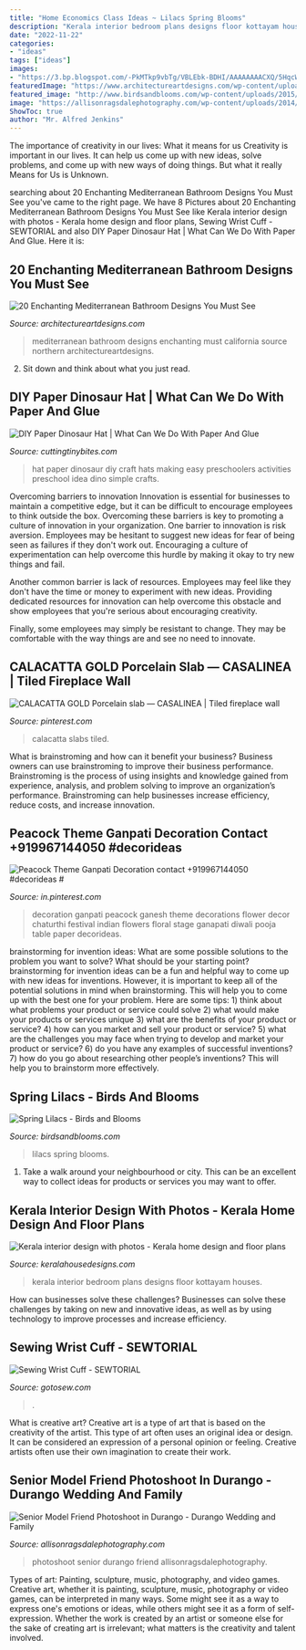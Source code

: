 ```yaml
---
title: "Home Economics Class Ideas ~ Lilacs Spring Blooms"
description: "Kerala interior bedroom plans designs floor kottayam houses"
date: "2022-11-22"
categories:
- "ideas"
tags: ["ideas"]
images:
- "https://3.bp.blogspot.com/-PkMTkp9vbTg/VBLEbk-BDHI/AAAAAAAACXQ/5HqcWYg95FM/s1600/DinosaurHat9.jpg"
featuredImage: "https://www.architectureartdesigns.com/wp-content/uploads/2016/07/20-Enchanting-Mediterranean-Bathroom-Designs-You-Must-See-14.jpg"
featured_image: "http://www.birdsandblooms.com/wp-content/uploads/2015/07/lilac11.jpg"
image: "https://allisonragsdalephotography.com/wp-content/uploads/2014/08/allisonragsdalephotography-9252.jpg"
ShowToc: true
author: "Mr. Alfred Jenkins"
---
```



The importance of creativity in our lives: What it means for us
Creativity is important in our lives. It can help us come up with new ideas, solve problems, and come up with new ways of doing things. But what it really Means for Us is Unknown.

	

		
searching about 20 Enchanting Mediterranean Bathroom Designs You Must See you've came to the right page. We have 8 Pictures about 20 Enchanting Mediterranean Bathroom Designs You Must See like Kerala interior design with photos - Kerala home design and floor plans, Sewing Wrist Cuff - SEWTORIAL and also DIY Paper Dinosaur Hat | What Can We Do With Paper And Glue. Here it is:
		
    
## 20 Enchanting Mediterranean Bathroom Designs You Must See

<img loading=lazy src="https://www.architectureartdesigns.com/wp-content/uploads/2016/07/20-Enchanting-Mediterranean-Bathroom-Designs-You-Must-See-14.jpg" onerror="this.onerror=null;this.src='https://tse2.mm.bing.net/th?id=OIP.XAVTTLKZuzZhrhT2mbjo3wHaE7&amp;pid=15.1';" alt="20 Enchanting Mediterranean Bathroom Designs You Must See">

_Source: architectureartdesigns.com_

>mediterranean bathroom designs enchanting must california source northern architectureartdesigns. 

	

2. Sit down and think about what you just read.

    
## DIY Paper Dinosaur Hat | What Can We Do With Paper And Glue

<img loading=lazy src="https://3.bp.blogspot.com/-PkMTkp9vbTg/VBLEbk-BDHI/AAAAAAAACXQ/5HqcWYg95FM/s1600/DinosaurHat9.jpg" onerror="this.onerror=null;this.src='https://tse4.mm.bing.net/th?id=OIP.0JHCWVsD2hxd5es9IV7fWwAAAA&amp;pid=15.1';" alt="DIY Paper Dinosaur Hat | What Can We Do With Paper And Glue">

_Source: cuttingtinybites.com_

>hat paper dinosaur diy craft hats making easy preschoolers activities preschool idea dino simple crafts. 

	

Overcoming barriers to innovation
Innovation is essential for businesses to maintain a competitive edge, but it can be difficult to encourage employees to think outside the box. Overcoming these barriers is key to promoting a culture of innovation in your organization.
One barrier to innovation is risk aversion. Employees may be hesitant to suggest new ideas for fear of being seen as failures if they don't work out. Encouraging a culture of experimentation can help overcome this hurdle by making it okay to try new things and fail.

Another common barrier is lack of resources. Employees may feel like they don't have the time or money to experiment with new ideas. Providing dedicated resources for innovation can help overcome this obstacle and show employees that you're serious about encouraging creativity.

Finally, some employees may simply be resistant to change. They may be comfortable with the way things are and see no need to innovate.

    
## CALACATTA GOLD Porcelain Slab — CASALINEA | Tiled Fireplace Wall

<img loading=lazy src="https://i.pinimg.com/736x/f2/3d/8d/f23d8dbcfc1302cbf8c9357e4f0a8453.jpg" onerror="this.onerror=null;this.src='https://tse4.mm.bing.net/th?id=OIP.jmff8adyucEuAd75UcJi1gHaJ3&amp;pid=15.1';" alt="CALACATTA GOLD Porcelain slab — CASALINEA | Tiled fireplace wall">

_Source: pinterest.com_

>calacatta slabs tiled. 

	

What is brainstroming and how can it benefit your business?
Business owners can use brainstroming to improve their business performance. Brainstroming is the process of using insights and knowledge gained from experience, analysis, and problem solving to improve an organization’s performance. Brainstroming can help businesses increase efficiency, reduce costs, and increase innovation.

    
## Peacock Theme Ganpati Decoration Contact +919967144050 #decorideas #

<img loading=lazy src="https://i.pinimg.com/736x/52/a2/ed/52a2ede7f87c1361247d1496301ff610--peacock-theme-peacocks.jpg" onerror="this.onerror=null;this.src='https://tse4.mm.bing.net/th?id=OIP.naiKpMoUgCa4p7bWKtbl8wHaJ3&amp;pid=15.1';" alt="Peacock Theme Ganpati Decoration contact +919967144050 #decorideas #">

_Source: in.pinterest.com_

>decoration ganpati peacock ganesh theme decorations flower decor chaturthi festival indian flowers floral stage ganapati diwali pooja table paper decorideas. 

	

brainstorming for invention ideas: What are some possible solutions to the problem you want to solve? What should be your starting point?
brainstorming for invention ideas can be a fun and helpful way to come up with new ideas for inventions. However, it is important to keep all of the potential solutions in mind when brainstorming. This will help you to come up with the best one for your problem. Here are some tips: 1) think about what problems your product or service could solve 2) what would make your products or services unique 3) what are the benefits of your product or service? 4) how can you market and sell your product or service? 5) what are the challenges you may face when trying to develop and market your product or service? 6) do you have any examples of successful inventions? 7) how do you go about researching other people’s inventions? This will help you to brainstorm more effectively.

    
## Spring Lilacs - Birds And Blooms

<img loading=lazy src="http://www.birdsandblooms.com/wp-content/uploads/2015/07/lilac11.jpg" onerror="this.onerror=null;this.src='https://tse2.mm.bing.net/th?id=OIP.cM65pk3Od5gjFbSuJKPrTAHaKX&amp;pid=15.1';" alt="Spring Lilacs - Birds and Blooms">

_Source: birdsandblooms.com_

>lilacs spring blooms. 

	

1. Take a walk around your neighbourhood or city. This can be an excellent way to collect ideas for products or services you may want to offer.

    
## Kerala Interior Design With Photos - Kerala Home Design And Floor Plans

<img loading=lazy src="https://lh4.googleusercontent.com/-SN-ti8PTvU0/Ui7K8_ZShoI/AAAAAAAAfeQ/3Y5pciaTZ2I/s1600/kids-bedroom.jpg" onerror="this.onerror=null;this.src='https://tse3.mm.bing.net/th?id=OIP.1Y33KtMonJZSI0xLOIkYNgHaKX&amp;pid=15.1';" alt="Kerala interior design with photos - Kerala home design and floor plans">

_Source: keralahousedesigns.com_

>kerala interior bedroom plans designs floor kottayam houses. 

	

How can businesses solve these challenges?
Businesses can solve these challenges by taking on new and innovative ideas, as well as by using technology to improve processes and increase efficiency.

    
## Sewing Wrist Cuff - SEWTORIAL

<img loading=lazy src="https://i2.wp.com/gotosew.com/wp-content/uploads/2015/08/wrist-cuff-20.jpg?fit=1200%2C1600&amp;ssl=1" onerror="this.onerror=null;this.src='https://tse3.mm.bing.net/th?id=OIP.EYLxdl3J5IiKntrp7DMlmAHaJ4&amp;pid=15.1';" alt="Sewing Wrist Cuff - SEWTORIAL">

_Source: gotosew.com_

>. 

	

What is creative art?
Creative art is a type of art that is based on the creativity of the artist. This type of art often uses an original idea or design. It can be considered an expression of a personal opinion or feeling. Creative artists often use their own imagination to create their work.

    
## Senior Model Friend Photoshoot In Durango - Durango Wedding And Family

<img loading=lazy src="https://allisonragsdalephotography.com/wp-content/uploads/2014/08/allisonragsdalephotography-9252.jpg" onerror="this.onerror=null;this.src='https://tse3.mm.bing.net/th?id=OIP._u-PUdLkLfJv9kbgLBh9yAHaLI&amp;pid=15.1';" alt="Senior Model Friend Photoshoot in Durango - Durango Wedding and Family">

_Source: allisonragsdalephotography.com_

>photoshoot senior durango friend allisonragsdalephotography. 

	

Types of art: Painting, sculpture, music, photography, and video games.
Creative art, whether it is painting, sculpture, music, photography or video games, can be interpreted in many ways. Some might see it as a way to express one's emotions or ideas, while others might see it as a form of self-expression. Whether the work is created by an artist or someone else for the sake of creating art is irrelevant; what matters is the creativity and talent involved.

